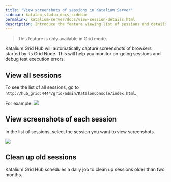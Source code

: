 ```yaml
---
title: "View screenshots of sessions in Katalium Server" 
sidebar: katalon_studio_docs_sidebar
permalink: katalium-server/docs/view-session-details.html 
description: Introduce the feature viewing list of sessions and details in Katalium.
---
```


> This feature is only available in Grid mode.

Katalium Grid Hub will automatically capture screenshots of browsers started by its Grid Node. This will help you monitor on-going sessions and debug test execution errors.

## View all sessions

To see the list of all sessions, go to `http://hub_grid:4444/grid/admin/KatalonConsole/index.html`.

For example:
![](../../images/katalium-server/docs/view-session-details/1-view-session.png)

## View screenshots of each session

In the list of sessions, select the session you want to view screenshots.

![](../../images/katalium-server/docs/view-session-details/2-session-details.png)

## Clean up old sessions

Katalium Grid Hub schedules a daily job to clean up sessions older than two months.